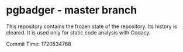 # pgbadger - master branch

This repository contains the frozen state of the repository.
Its history is cleared. It is used only for static code
analysis with Codacy.

Commit Time: 1720534768